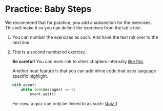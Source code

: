 # Practice: Baby Steps

We recommend that for practice, you add a subsection for the exercises.
This will make it so you can delimit the exercises from the lab's text.

1. You can number the exercises as such.
   And have the text roll over to the next line.

1. This is a second numbered exercise.

   **Be careful!**
   You can even link to other chapters internally [like this](questions.md)

   Another neat feature is that you can add inline code that uses language specific highlight.

   ```Python
   with event:
       while len(messages) == 0:
           event.wait()
   ```

   For now, a quiz can only be linked to as such: [Quiz 1](questions.md)
